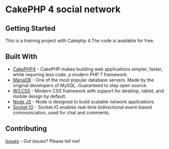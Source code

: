 # CakePHP 4 social network

## Getting Started

This is a training project with Cakephp 4.The code is available for free.

## Built With

* [CakePHP4](https://cakephp.org/) - CakePHP makes building web applications simpler, faster, while requiring less code ,a modern PHP 7 framework.
* [MariaDB](https://mariadb.org/) - One of the most popular database servers. Made by the original developers of MySQL. Guaranteed to stay open source.
* [W3.CSS](https://www.w3schools.com/w3css/default.asp) - Modern CSS framework with support for desktop, tablet, and mobile design by default.
* [Node JS](https://nodejs.org/en/) - Node is designed to build scalable network applications.
* [Socket IO](https://socket.io/) - Socket.IO enables real-time bidirectional event-based communication, used for chat and comments.


## Contributing

[Issues](https://github.com/ckheder/Twittux/issues) - Got issues? Please tell me!
